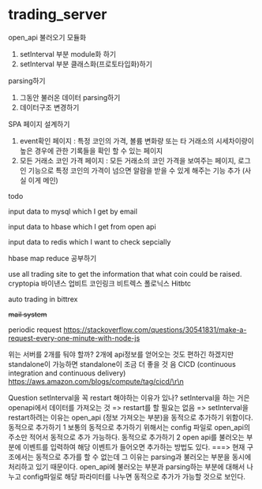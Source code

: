 # trading_server


open_api 불러오기 모듈화
1. setInterval 부분 module화 하기
2. setInterval 부분 클래스화(프로토타입화)하기


parsing하기
1. 그동안 불러온 데이터 parsing하기
2. 데이터구조 변경하기


SPA 페이지 설계하기
1. event확인 페이지 : 특정 코인의 가격, 볼륨 변화량 또는 타 거래소의 시세차이량이 높은 경우에 관한 기록들을 확인 할 수 있는 페이지
2. 모든 거래소 코인 가격 페이지 : 모든 거래소의 코인 가격을 보여주는 페이지, 로그인 기능으로 특정 코인의 가격이 넘으면 알람을 받을 수 있게 해주는 기능 추가 (사실 이게 메인)


todo

input data to mysql which I get by email

input data to hbase which I get from open api

input data to redis which I want to check sepcially

hbase map reduce 공부하기



use all trading site to get the information that what coin could be raised.
cryptopia 
바이낸스
업비트
코인링크
비트렉스
폴로닉스 
Hitbtc

auto trading in bittrex

~~mail system~~

periodic request
https://stackoverflow.com/questions/30541831/make-a-request-every-one-minute-with-node-js

위는 서버를 2개를 둬야 할까? 2개에 api정보를 얻어오는 것도 편하긴 하겠지만 standalone이 가능하면 standalone이 조금 더 좋을 것 음
CICD (continuous integration and continuous delivery)
https://aws.amazon.com/blogs/compute/tag/cicd/\r\n


Question
setInterval을 꼭 restart 해야하는 이유가 있나?
setInterval을 하는 거은 openapi에서 데이터를 가져오는 것 => restart를 할 필요는 없음
=> 
setInterval을 restart하려는 이유는 open_api (정보 가져오는 부분)을 동적으로 추가하기 위함이다.
동적으로 추가하기 1
보통의 동적으로 추가하기 위해서는 config 파일로 open_api의 주소만 적어서 동적으로 추가 가능하다.
동적으로 추가하기 2
open api를 불러오는 부분에 이벤트를 입력하여 해당 이벤트가 들어오면 추가하는 방법도 있다.
===>
현재 구조에서는 동적으로 추가를 할 수 없는데 그 이유는 parsing과 불러오는 부분을 동시에 처리하고 있기 때문이다.
open_api에 불러오는 부분과 parsing하는 부분에 대해서 나누고 config파일로 해당 파라미터를 나누면 동적으로 추가가 가능할 것으로 보인다.